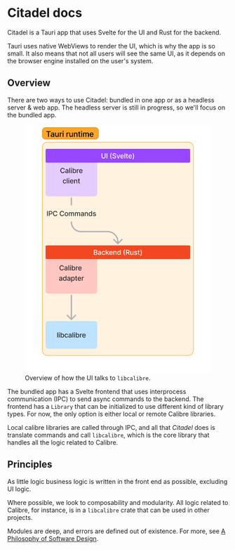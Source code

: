 # Citadel docs

Citadel is a Tauri app that uses Svelte for the UI and Rust for the backend.

Tauri uses native WebViews to render the UI, which is why the app is so small.
It also means that not all users will see the same UI, as it depends on the
browser engine installed on the user's system.

## Overview

There are two ways to use Citadel: bundled in one app or as a headless server & web app.
The headless server is still in progress, so we'll focus on the bundled app.

<figure>
  <img src="./assets/images/arch-overview.png" alt="Diagram showing that the UI has a Calibre client that uses IPC to talk to the backend's calibre adapter, which calls out to libcalibre. Space is left open to demonstrate that other clients and adapters are possible." /
  <figcaption>Overview of how the UI talks to <code>libcalibre</code>.</figcaption>
</figure>

The bundled app has a Svelte frontend that uses interprocess communication (IPC) to send async commands to the backend.
The frontend has a `Library` that can be initialized to use different kind of library types.
For now, the only option is either local or remote Calibre libraries.

Local calibre libraries are called through IPC, and all that _Citadel_ does is
translate commands and call `libcalibre`, which is the core library that handles
all the logic related to Calibre.

## Principles

As little logic business logic is written in the front end as possible, excluding UI logic.

Where possible, we look to composability and modularity.
All logic related to Calibre, for instance, is in a `libcalibre` crate that can be used in other projects.

Modules are deep, and errors are defined out of existence. For more, see
[A Philosophy of Software Design](https://openlibrary.org/books/OL28736729M/A_Philosophy_of_Software_Design).
